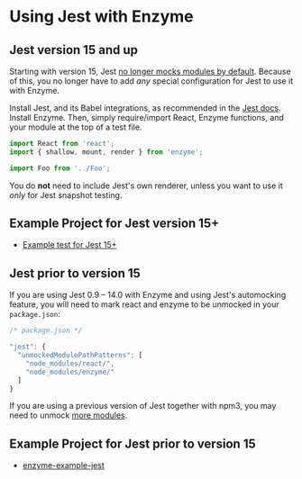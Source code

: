 # Using Jest with Enzyme

## Jest version 15 and up

Starting with version 15, Jest [no longer mocks modules by default](https://facebook.github.io/jest/blog/2016/09/01/jest-15.html). Because of this, you no longer have to add _any_ special configuration for Jest to use it with Enzyme.

Install Jest, and its Babel integrations, as recommended in the [Jest docs](https://facebook.github.io/jest/docs/getting-started.html). Install Enzyme. Then, simply require/import React, Enzyme functions, and your module at the top of a test file.

```js
import React from 'react';
import { shallow, mount, render } from 'enzyme';

import Foo from '../Foo';
```

You do **not** need to include Jest's own renderer, unless you want to use it _only_ for Jest snapshot testing.

## Example Project for Jest version 15+

- [Example test for Jest 15+](https://github.com/vjwilson/enzyme-example-jest)

## Jest prior to version 15

If you are using Jest 0.9 – 14.0 with Enzyme and using Jest's automocking feature, you will need to mark react and enzyme to be unmocked in your `package.json`:

```js
/* package.json */

"jest": {
  "unmockedModulePathPatterns": [
    "node_modules/react/",
    "node_modules/enzyme/"
  ]
}
```

If you are using a previous version of Jest together with npm3, you may need to unmock [more modules](https://github.com/airbnb/enzyme/blob/78febd90fe2fb184771b8b0356b0fcffbdad386e/docs/guides/jest.md).

## Example Project for Jest prior to version 15

- [enzyme-example-jest](https://github.com/lelandrichardson/enzyme-example-jest)
